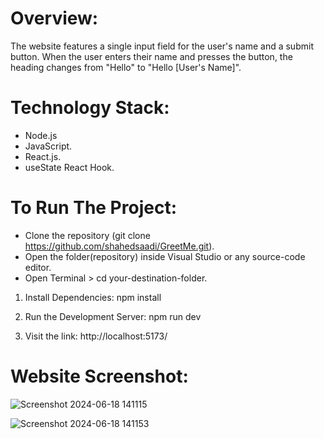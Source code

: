 # Overview:

The website features a single input field for the user's name and a submit button. When the user enters their name and presses the button, the heading changes from "Hello" to "Hello [User's Name]".

# Technology Stack:
- Node.js
- JavaScript.
- React.js.
- useState React Hook.

# To Run The Project:
- Clone the repository (git clone https://github.com/shahedsaadi/GreetMe.git).
- Open the folder(repository) inside Visual Studio or any source-code editor.
- Open Terminal > cd your-destination-folder.
 
1) Install Dependencies: npm install
  
2) Run the Development Server: npm run dev

3) Visit the link: http://localhost:5173/

# Website Screenshot:
![Screenshot 2024-06-18 141115](https://github.com/shahedsaadi/GreetMe/assets/108287237/022db9fb-c6f5-4fc4-be87-69458539b047)

![Screenshot 2024-06-18 141153](https://github.com/shahedsaadi/GreetMe/assets/108287237/2cdd913b-6ead-4c34-a0ce-1c6e21f1af34)
